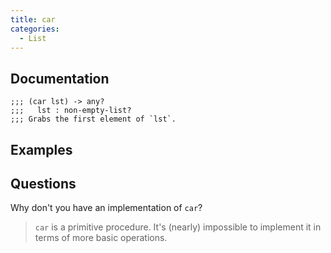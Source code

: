 ```yaml
---
title: car
categories: 
  - List
---
```


## Documentation

```
;;; (car lst) -> any?
;;;   lst : non-empty-list?
;;; Grabs the first element of `lst`.
```

## Examples

## Questions

Why don't you have an implementation of `car`?

> `car` is a primitive procedure. It's (nearly) impossible to implement it in terms of more basic operations.
